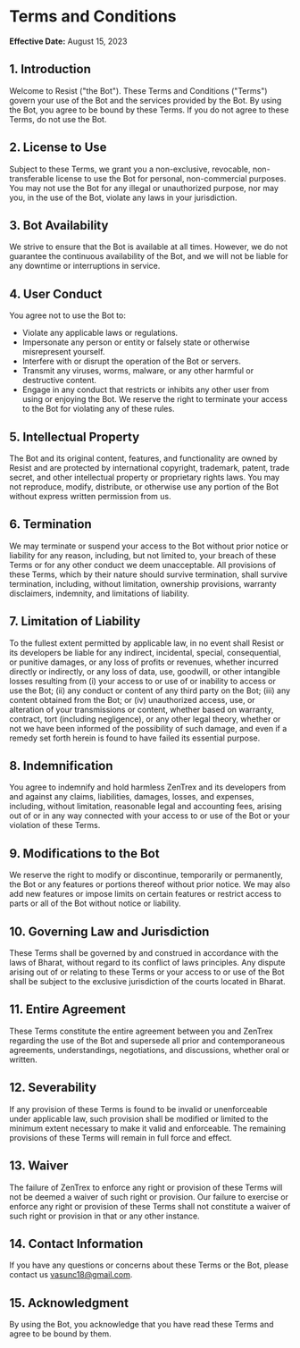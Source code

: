 # Terms and Conditions

**Effective Date:** August 15, 2023

## 1. Introduction

Welcome to Resist ("the Bot"). These Terms and Conditions ("Terms") govern your use of the Bot and the services provided by the Bot. By using the Bot, you agree to be bound by these Terms. If you do not agree to these Terms, do not use the Bot.

## 2. License to Use

Subject to these Terms, we grant you a non-exclusive, revocable, non-transferable license to use the Bot for personal, non-commercial purposes. You may not use the Bot for any illegal or unauthorized purpose, nor may you, in the use of the Bot, violate any laws in your jurisdiction.

## 3. Bot Availability

We strive to ensure that the Bot is available at all times. However, we do not guarantee the continuous availability of the Bot, and we will not be liable for any downtime or interruptions in service.

## 4. User Conduct

You agree not to use the Bot to:

- Violate any applicable laws or regulations.
- Impersonate any person or entity or falsely state or otherwise misrepresent yourself.
- Interfere with or disrupt the operation of the Bot or servers.
- Transmit any viruses, worms, malware, or any other harmful or destructive content.
- Engage in any conduct that restricts or inhibits any other user from using or enjoying the Bot.
We reserve the right to terminate your access to the Bot for violating any of these rules.

## 5. Intellectual Property

The Bot and its original content, features, and functionality are owned by Resist and are protected by international copyright, trademark, patent, trade secret, and other intellectual property or proprietary rights laws. You may not reproduce, modify, distribute, or otherwise use any portion of the Bot without express written permission from us.

## 6. Termination

We may terminate or suspend your access to the Bot without prior notice or liability for any reason, including, but not limited to, your breach of these Terms or for any other conduct we deem unacceptable. All provisions of these Terms, which by their nature should survive termination, shall survive termination, including, without limitation, ownership provisions, warranty disclaimers, indemnity, and limitations of liability.

## 7. Limitation of Liability

To the fullest extent permitted by applicable law, in no event shall Resist or its developers be liable for any indirect, incidental, special, consequential, or punitive damages, or any loss of profits or revenues, whether incurred directly or indirectly, or any loss of data, use, goodwill, or other intangible losses resulting from (i) your access to or use of or inability to access or use the Bot; (ii) any conduct or content of any third party on the Bot; (iii) any content obtained from the Bot; or (iv) unauthorized access, use, or alteration of your transmissions or content, whether based on warranty, contract, tort (including negligence), or any other legal theory, whether or not we have been informed of the possibility of such damage, and even if a remedy set forth herein is found to have failed its essential purpose.

## 8. Indemnification

You agree to indemnify and hold harmless ZenTrex and its developers from and against any claims, liabilities, damages, losses, and expenses, including, without limitation, reasonable legal and accounting fees, arising out of or in any way connected with your access to or use of the Bot or your violation of these Terms.

## 9. Modifications to the Bot

We reserve the right to modify or discontinue, temporarily or permanently, the Bot or any features or portions thereof without prior notice. We may also add new features or impose limits on certain features or restrict access to parts or all of the Bot without notice or liability.

## 10. Governing Law and Jurisdiction

These Terms shall be governed by and construed in accordance with the laws of Bharat, without regard to its conflict of laws principles. Any dispute arising out of or relating to these Terms or your access to or use of the Bot shall be subject to the exclusive jurisdiction of the courts located in Bharat.

## 11. Entire Agreement

These Terms constitute the entire agreement between you and ZenTrex regarding the use of the Bot and supersede all prior and contemporaneous agreements, understandings, negotiations, and discussions, whether oral or written.

## 12. Severability

If any provision of these Terms is found to be invalid or unenforceable under applicable law, such provision shall be modified or limited to the minimum extent necessary to make it valid and enforceable. The remaining provisions of these Terms will remain in full force and effect.

## 13. Waiver

The failure of ZenTrex to enforce any right or provision of these Terms will not be deemed a waiver of such right or provision. Our failure to exercise or enforce any right or provision of these Terms shall not constitute a waiver of such right or provision in that or any other instance.

## 14. Contact Information

If you have any questions or concerns about these Terms or the Bot, please contact us vasunc18@gmail.com.

## 15. Acknowledgment

By using the Bot, you acknowledge that you have read these Terms and agree to be bound by them.
